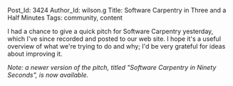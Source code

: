 Post_Id: 3424
Author_Id: wilson.g
Title: Software Carpentry in Three and a Half Minutes
Tags: community, content

<p>I had a chance to give a quick pitch for Software Carpentry yesterday, which I've since recorded and posted to our web site. I hope it's a useful overview of what we're trying to do and why; I'd be very grateful for ideas about improving it.</p>
<p><em>Note: a newer version of the pitch, titled "Software Carpentry in Ninety Seconds", is now available.</em></p>
